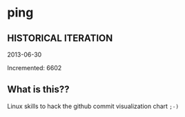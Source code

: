 # ping

## HISTORICAL ITERATION
2013-06-30

Incremented: 6602

## What is this?? 
Linux skills to hack the github commit visualization chart `;-)`
